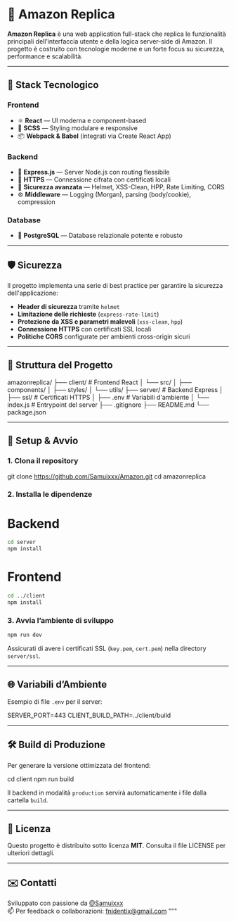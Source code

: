 # 🛒 Amazon Replica

**Amazon Replica** è una web application full-stack che replica le funzionalità principali dell’interfaccia utente e della logica server-side di Amazon. Il progetto è costruito con tecnologie moderne e un forte focus su sicurezza, performance e scalabilità.

---

## 🚀 Stack Tecnologico

### Frontend
- ⚛️ **React** — UI moderna e component-based
- 🎨 **SCSS** — Styling modulare e responsive
- 📦 **Webpack & Babel** (integrati via Create React App)

### Backend
- 🧠 **Express.js** — Server Node.js con routing flessibile
- 📄 **HTTPS** — Connessione cifrata con certificati locali
- 🔐 **Sicurezza avanzata** — Helmet, XSS-Clean, HPP, Rate Limiting, CORS
- ⚙️ **Middleware** — Logging (Morgan), parsing (body/cookie), compression

### Database
- 🐘 **PostgreSQL** — Database relazionale potente e robusto

---

## 🛡️ Sicurezza

Il progetto implementa una serie di best practice per garantire la sicurezza dell'applicazione:
- **Header di sicurezza** tramite `helmet`
- **Limitazione delle richieste** (`express-rate-limit`)
- **Protezione da XSS e parametri malevoli** (`xss-clean`, `hpp`)
- **Connessione HTTPS** con certificati SSL locali
- **Politiche CORS** configurate per ambienti cross-origin sicuri

---

## 📁 Struttura del Progetto

amazonreplica/
├── client/                # Frontend React
│   └── src/
│       ├── components/
│       ├── styles/
│       └── utils/
├── server/                # Backend Express
│   ├── ssl/               # Certificati HTTPS
│   ├── .env               # Variabili d'ambiente
│   └── index.js           # Entrypoint del server
├── .gitignore
├── README.md
└── package.json

---

## 🔧 Setup & Avvio

### 1. Clona il repository

git clone https://github.com/Samuixxx/Amazon.git
cd amazonreplica

### 2. Installa le dipendenze

# Backend

```bash
cd server
npm install
```

# Frontend

```bash
cd ../client
npm install
```

### 3. Avvia l’ambiente di sviluppo

```bash
npm run dev
```

Assicurati di avere i certificati SSL (`key.pem`, `cert.pem`) nella directory `server/ssl`.

---

## 🌐 Variabili d’Ambiente

Esempio di file `.env` per il server:

SERVER_PORT=443
CLIENT_BUILD_PATH=../client/build

---

## 🛠️ Build di Produzione

Per generare la versione ottimizzata del frontend:

cd client
npm run build

Il backend in modalità `production` servirà automaticamente i file dalla cartella `build`.

---

## 📜 Licenza

Questo progetto è distribuito sotto licenza **MIT**. Consulta il file LICENSE per ulteriori dettagli.

---

## ✉️ Contatti

Sviluppato con passione da [@Samuixxx](https://github.com/Samuixxx)  
📫 Per feedback o collaborazioni: fnidentix@gmail.com
"""
